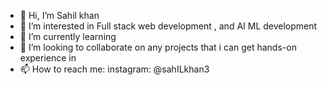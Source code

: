 - 👋 Hi, I’m Sahil khan 
- 👀 I’m interested in Full stack web development , and AI ML development
- 🌱 I’m currently learning 
- 💞️ I’m looking to collaborate on any projects that i can get hands-on experience in 
- 📫 How to reach me: instagram: @sahILkhan3 

<!---
osama911119/osama911119 is a ✨ special ✨ repository because its `README.md` (this file) appears on your GitHub profile.
You can click the Preview link to take a look at your changes.
--->
